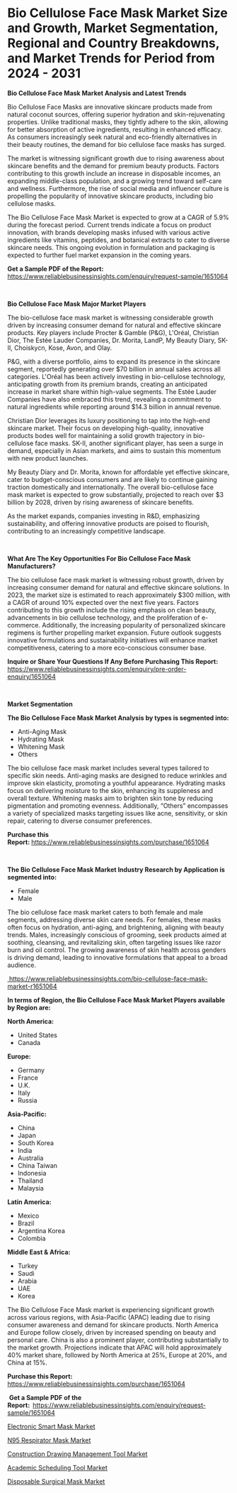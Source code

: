 <p><h1>Bio Cellulose Face Mask Market Size and Growth, Market Segmentation, Regional and Country Breakdowns, and Market Trends for Period from 2024 -  2031</h1></p><p><strong>Bio Cellulose Face Mask Market Analysis and Latest Trends</strong></p>
<p><p>Bio Cellulose Face Masks are innovative skincare products made from natural coconut sources, offering superior hydration and skin-rejuvenating properties. Unlike traditional masks, they tightly adhere to the skin, allowing for better absorption of active ingredients, resulting in enhanced efficacy. As consumers increasingly seek natural and eco-friendly alternatives in their beauty routines, the demand for bio cellulose face masks has surged.</p><p>The market is witnessing significant growth due to rising awareness about skincare benefits and the demand for premium beauty products. Factors contributing to this growth include an increase in disposable incomes, an expanding middle-class population, and a growing trend toward self-care and wellness. Furthermore, the rise of social media and influencer culture is propelling the popularity of innovative skincare products, including bio cellulose masks.</p><p>The Bio Cellulose Face Mask Market is expected to grow at a CAGR of 5.9% during the forecast period. Current trends indicate a focus on product innovation, with brands developing masks infused with various active ingredients like vitamins, peptides, and botanical extracts to cater to diverse skincare needs. This ongoing evolution in formulation and packaging is expected to further fuel market expansion in the coming years.</p></p>
<p><strong>Get a Sample PDF of the Report:&nbsp;</strong> <a href="https://www.reliablebusinessinsights.com/enquiry/request-sample/1651064?utm_campaign=60&utm_medium=2&utm_source=Github&utm_content=ia&utm_term=08122024&utm_id=bio-cellulose-face-mask">https://www.reliablebusinessinsights.com/enquiry/request-sample/1651064</a></p>
<p>&nbsp;</p>
<p><strong>Bio Cellulose Face Mask Major Market Players</strong></p>
<p><p>The bio-cellulose face mask market is witnessing considerable growth driven by increasing consumer demand for natural and effective skincare products. Key players include Procter & Gamble (P&G), L'Oréal, Christian Dior, The Estée Lauder Companies, Dr. Morita, LandP, My Beauty Diary, SK-II, Choiskycn, Kose, Avon, and Olay. </p><p>P&G, with a diverse portfolio, aims to expand its presence in the skincare segment, reportedly generating over $70 billion in annual sales across all categories. L'Oréal has been actively investing in bio-cellulose technology, anticipating growth from its premium brands, creating an anticipated increase in market share within high-value segments. The Estée Lauder Companies have also embraced this trend, revealing a commitment to natural ingredients while reporting around $14.3 billion in annual revenue.</p><p>Christian Dior leverages its luxury positioning to tap into the high-end skincare market. Their focus on developing high-quality, innovative products bodes well for maintaining a solid growth trajectory in bio-cellulose face masks. SK-II, another significant player, has seen a surge in demand, especially in Asian markets, and aims to sustain this momentum with new product launches.</p><p>My Beauty Diary and Dr. Morita, known for affordable yet effective skincare, cater to budget-conscious consumers and are likely to continue gaining traction domestically and internationally. The overall bio-cellulose face mask market is expected to grow substantially, projected to reach over $3 billion by 2028, driven by rising awareness of skincare benefits.</p><p>As the market expands, companies investing in R&D, emphasizing sustainability, and offering innovative products are poised to flourish, contributing to an increasingly competitive landscape.</p></p>
<p>&nbsp;</p>
<p><strong>What Are The Key Opportunities For Bio Cellulose Face Mask Manufacturers?</strong></p>
<p><p>The bio cellulose face mask market is witnessing robust growth, driven by increasing consumer demand for natural and effective skincare solutions. In 2023, the market size is estimated to reach approximately $300 million, with a CAGR of around 10% expected over the next five years. Factors contributing to this growth include the rising emphasis on clean beauty, advancements in bio cellulose technology, and the proliferation of e-commerce. Additionally, the increasing popularity of personalized skincare regimens is further propelling market expansion. Future outlook suggests innovative formulations and sustainability initiatives will enhance market competitiveness, catering to a more eco-conscious consumer base.</p></p>
<p><strong>Inquire or Share Your Questions If Any Before Purchasing This Report:</strong> <a href="https://www.reliablebusinessinsights.com/enquiry/pre-order-enquiry/1651064?utm_campaign=60&utm_medium=2&utm_source=Github&utm_content=ia&utm_term=08122024&utm_id=bio-cellulose-face-mask">https://www.reliablebusinessinsights.com/enquiry/pre-order-enquiry/1651064</a></p>
<p>&nbsp;</p>
<p><strong>Market Segmentation</strong></p>
<p><strong>The Bio Cellulose Face Mask Market Analysis by types is segmented into:</strong></p>
<p><ul><li>Anti-Aging Mask</li><li>Hydrating Mask</li><li>Whitening Mask</li><li>Others</li></ul></p>
<p><p>The bio cellulose face mask market includes several types tailored to specific skin needs. Anti-aging masks are designed to reduce wrinkles and improve skin elasticity, promoting a youthful appearance. Hydrating masks focus on delivering moisture to the skin, enhancing its suppleness and overall texture. Whitening masks aim to brighten skin tone by reducing pigmentation and promoting evenness. Additionally, “Others” encompasses a variety of specialized masks targeting issues like acne, sensitivity, or skin repair, catering to diverse consumer preferences.</p></p>
<p><strong>Purchase this Report:&nbsp;</strong><a href="https://www.reliablebusinessinsights.com/purchase/1651064?utm_campaign=60&utm_medium=2&utm_source=Github&utm_content=ia&utm_term=08122024&utm_id=bio-cellulose-face-mask">https://www.reliablebusinessinsights.com/purchase/1651064</a></p>
<p>&nbsp;</p>
<p><strong>The Bio Cellulose Face Mask Market Industry Research by Application is segmented into:</strong></p>
<p><ul><li>Female</li><li>Male</li></ul></p>
<p><p>The bio cellulose face mask market caters to both female and male segments, addressing diverse skin care needs. For females, these masks often focus on hydration, anti-aging, and brightening, aligning with beauty trends. Males, increasingly conscious of grooming, seek products aimed at soothing, cleansing, and revitalizing skin, often targeting issues like razor burn and oil control. The growing awareness of skin health across genders is driving demand, leading to innovative formulations that appeal to a broad audience.</p></p>
<p><a href="https://www.reliablebusinessinsights.com/bio-cellulose-face-mask-market-r1651064?utm_campaign=60&utm_medium=2&utm_source=Github&utm_content=ia&utm_term=08122024&utm_id=bio-cellulose-face-mask">&nbsp;https://www.reliablebusinessinsights.com/bio-cellulose-face-mask-market-r1651064</a></p>
<p><strong>In terms of Region, the Bio Cellulose Face Mask Market Players available by Region are:</strong></p>
<p>
    <p> <strong> North America: </strong>
        <ul>
            <li>United States</li>
            <li>Canada</li>
        </ul>
        </p> 
    <p> <strong> Europe: </strong>
        <ul>
            <li>Germany</li>
            <li>France</li>
            <li>U.K.</li>
            <li>Italy</li>
            <li>Russia</li>
        </ul>
        </p> 
    <p> <strong> Asia-Pacific: </strong>
        <ul>
            <li>China</li>
            <li>Japan</li>
            <li>South Korea</li>
            <li>India</li>
            <li>Australia</li>
            <li>China Taiwan</li>
            <li>Indonesia</li>
            <li>Thailand</li>
            <li>Malaysia</li>
        </ul>
        </p> 
    <p> <strong> Latin America: </strong>
        <ul>
            <li>Mexico</li>
            <li>Brazil</li>
            <li>Argentina Korea</li>
            <li>Colombia</li>
        </ul>
        </p> 
    <p> <strong> Middle East & Africa: </strong>
        <ul>
            <li>Turkey</li>
            <li>Saudi</li>
            <li>Arabia</li>
            <li>UAE</li>
            <li>Korea</li>
        </ul>
    </p>
    </p>
<p><p>The Bio Cellulose Face Mask market is experiencing significant growth across various regions, with Asia-Pacific (APAC) leading due to rising consumer awareness and demand for skincare products. North America and Europe follow closely, driven by increased spending on beauty and personal care. China is also a prominent player, contributing substantially to the market growth. Projections indicate that APAC will hold approximately 40% market share, followed by North America at 25%, Europe at 20%, and China at 15%.</p></p>
<p><strong>Purchase this Report: </strong><a href="https://www.reliablebusinessinsights.com/purchase/1651064?utm_campaign=60&utm_medium=2&utm_source=Github&utm_content=ia&utm_term=08122024&utm_id=bio-cellulose-face-mask">https://www.reliablebusinessinsights.com/purchase/1651064</a></p>
<p>&nbsp;<strong>Get a Sample PDF of the Report:&nbsp;&nbsp;</strong><a href="https://www.reliablebusinessinsights.com/enquiry/request-sample/1651064?utm_campaign=60&utm_medium=2&utm_source=Github&utm_content=ia&utm_term=08122024&utm_id=bio-cellulose-face-mask">https://www.reliablebusinessinsights.com/enquiry/request-sample/1651064</a></p>
<p><strong></strong></p>
<p><p><a href="https://www.linkedin.com/pulse/global-perspective-electronic-smart-mask-market-aforecastcagr-u8aae?utm_campaign=60&utm_medium=2&utm_source=Github&utm_content=ia&utm_term=08122024&utm_id=bio-cellulose-face-mask">Electronic Smart Mask Market</a></p><p><a href="https://www.linkedin.com/pulse/n95-respirator-mask-market-growth-forecast-global-4qeje?utm_campaign=60&utm_medium=2&utm_source=Github&utm_content=ia&utm_term=08122024&utm_id=bio-cellulose-face-mask">N95 Respirator Mask Market</a></p><p><a href="https://github.com/FahadAhmed223/Market-Research-Report-List-1/blob/main/construction-drawing-management-tool-market.md?utm_campaign=60&utm_medium=2&utm_source=Github&utm_content=ia&utm_term=08122024&utm_id=bio-cellulose-face-mask">Construction Drawing Management Tool Market</a></p><p><a href="https://github.com/sherikacas30/Market-Research-Report-List-1/blob/main/academic-scheduling-tool-market.md?utm_campaign=60&utm_medium=2&utm_source=Github&utm_content=ia&utm_term=08122024&utm_id=bio-cellulose-face-mask">Academic Scheduling Tool Market</a></p><p><a href="https://www.linkedin.com/pulse/disposable-surgical-mask-market-size-cagr-93-forecast-xttee?utm_campaign=60&utm_medium=2&utm_source=Github&utm_content=ia&utm_term=08122024&utm_id=bio-cellulose-face-mask">Disposable Surgical Mask Market</a></p></p>